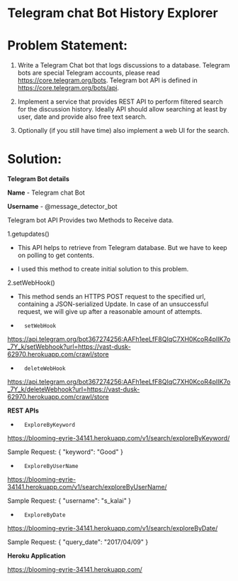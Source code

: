 # Telegram chat Bot History Explorer

# Problem Statement:
1. Write a Telegram Chat bot that logs discussions to a database. Telegram bots are special Telegram accounts, please read https://core.telegram.org/bots. Telegram bot API is defined in https://core.telegram.org/bots/api.

2. Implement a service that provides REST API to perform filtered search for the discussion history. Ideally API should allow searching at least by user, date and provide also free text search.

3. Optionally (if you still have time) also implement a web UI for the search.

# Solution:

**Telegram Bot details**

**Name** - Telegram chat Bot

**Username** - @message_detector_bot

Telegram bot API Provides two Methods to Receive data.

1.getupdates()
  - This API helps to retrieve from Telegram database. But we have to keep on polling to get contents.
  
  - I used this method to create initial solution to this problem.
  
2.setWebHook()
-  This method sends an HTTPS POST request to the specified url, containing a JSON-serialized Update. In case of an unsuccessful request, we will give up after a reasonable amount of attempts.

-       setWebHook
https://api.telegram.org/bot367274256:AAFh1eeLfF8QIqC7XH0KcoR4pIIK7o_7Y_k/setWebhook?url=https://vast-dusk-62970.herokuapp.com/crawl/store

-       deleteWebHook
https://api.telegram.org/bot367274256:AAFh1eeLfF8QIqC7XH0KcoR4pIIK7o_7Y_k/deleteWebhook?url=https://vast-dusk-62970.herokuapp.com/crawl/store

**REST APIs**

-       ExploreByKeyword 
https://blooming-eyrie-34141.herokuapp.com/v1/search/exploreByKeyword/

Sample Request:
{
"keyword": "Good"
}


-       ExploreByUserName 
https://blooming-eyrie-34141.herokuapp.com/v1/search/exploreByUserName/

Sample Request:
{
"username": "s_kalai"
}


-       ExploreByDate

https://blooming-eyrie-34141.herokuapp.com/v1/search/exploreByDate/

Sample Request:
{
"query_date": "2017/04/09"
}


**Heroku Application** 

https://blooming-eyrie-34141.herokuapp.com/
